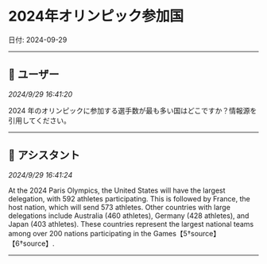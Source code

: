 # 2024年オリンピック参加国

日付: 2024-09-29

---

## 👤 ユーザー
*2024/9/29 16:41:20*

2024 年のオリンピックに参加する選手数が最も多い国はどこですか？情報源を引用してください。

---

## 🤖 アシスタント
*2024/9/29 16:41:24*

At the 2024 Paris Olympics, the United States will have the largest delegation, with 592 athletes participating. This is followed by France, the host nation, which will send 573 athletes. Other countries with large delegations include Australia (460 athletes), Germany (428 athletes), and Japan (403 athletes). These countries represent the largest national teams among over 200 nations participating in the Games【5†source】【6†source】.

---
